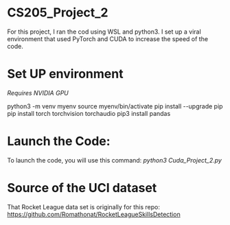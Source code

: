 # CS205_Project_2

For this project, I ran the cod using WSL and python3. I set up a viral environment that used PyTorch and CUDA to increase the speed of the code. 

# Set UP environment 
*Requires NVIDIA GPU*

python3 -m venv myenv
source myenv/bin/activate
pip install --upgrade pip
pip install torch torchvision torchaudio
pip3 install pandas

# Launch the Code:

To launch the code, you will use this command: *python3 Cuda_Project_2.py*

# Source of the UCI dataset 

That Rocket League data set is originally for this repo: https://github.com/Romathonat/RocketLeagueSkillsDetection
